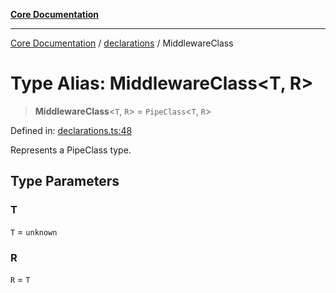 [**Core Documentation**](../../README.md)

***

[Core Documentation](../../README.md) / [declarations](../README.md) / MiddlewareClass

# Type Alias: MiddlewareClass\<T, R\>

> **MiddlewareClass**\<`T`, `R`\> = `PipeClass`\<`T`, `R`\>

Defined in: [declarations.ts:48](https://github.com/stonemjs/core/blob/3581a30de158e951ead319c3cc6abead0be9639f/src/declarations.ts#L48)

Represents a PipeClass type.

## Type Parameters

### T

`T` = `unknown`

### R

`R` = `T`
